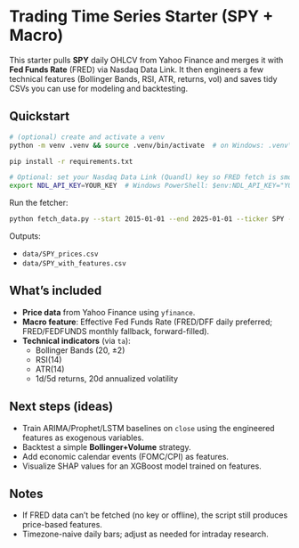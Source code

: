 
# Trading Time Series Starter (SPY + Macro)

This starter pulls **SPY** daily OHLCV from Yahoo Finance and merges it with **Fed Funds Rate** (FRED) via Nasdaq Data Link. It then engineers a few technical features (Bollinger Bands, RSI, ATR, returns, vol) and saves tidy CSVs you can use for modeling and backtesting.

## Quickstart

```bash
# (optional) create and activate a venv
python -m venv .venv && source .venv/bin/activate  # on Windows: .venv\Scripts\activate

pip install -r requirements.txt

# Optional: set your Nasdaq Data Link (Quandl) key so FRED fetch is smooth
export NDL_API_KEY=YOUR_KEY  # Windows PowerShell: $env:NDL_API_KEY="YOUR_KEY"
```

Run the fetcher:

```bash
python fetch_data.py --start 2015-01-01 --end 2025-01-01 --ticker SPY --out data --quandl_key $NDL_API_KEY
```

Outputs:
- `data/SPY_prices.csv`
- `data/SPY_with_features.csv`

## What’s included
- **Price data** from Yahoo Finance using `yfinance`.
- **Macro feature**: Effective Fed Funds Rate (FRED/DFF daily preferred; FRED/FEDFUNDS monthly fallback, forward-filled).
- **Technical indicators** (via `ta`):
  - Bollinger Bands (20, ±2)
  - RSI(14)
  - ATR(14)
  - 1d/5d returns, 20d annualized volatility

## Next steps (ideas)
- Train ARIMA/Prophet/LSTM baselines on `close` using the engineered features as exogenous variables.
- Backtest a simple **Bollinger+Volume** strategy.
- Add economic calendar events (FOMC/CPI) as features.
- Visualize SHAP values for an XGBoost model trained on features.

## Notes
- If FRED data can’t be fetched (no key or offline), the script still produces price-based features.
- Timezone-naive daily bars; adjust as needed for intraday research.

